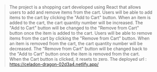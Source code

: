 > The project is a shopping cart developed using React that allows users to add and remove items from the cart.
> Users will be able to add items to the cart by clicking the "Add to Cart" button.
When an item is added to the cart, the cart quantity number will be increased.
The "Add to Cart" button will be changed to the "Remove from Cart" button once the item is added to the cart.
Users will be able to remove items from the cart by clicking the "Remove from Cart" button.
When an item is removed from the cart, the cart quantity number will be decreased.
The "Remove from Cart" button will be changed back to the "Add to Cart" button once the item is removed from the cart.
When the Cart button is clicked, it resets to zero.
The deployed url : https://celadon-dragon-02d3a4.netlify.app/
